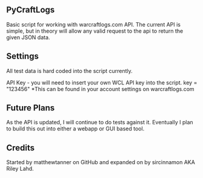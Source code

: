 ## PyCraftLogs

Basic script for working with warcraftlogs.com API. The current API is simple, but in theory will allow any valid request to the api to return the given JSON data.

## Settings
All test data is hard coded into the script currently.

API Key - you will need to insert your own WCL API key into the script.
key = "123456"
*This can be found in your account settings on warcraftlogs.com

## Future Plans
As the API is updated, I will continue to do tests against it. Eventually I plan to build this out into either a webapp or GUI based tool.


## Credits
Started by matthewtanner on GitHub and expanded on by sircinnamon AKA Riley Lahd. 
